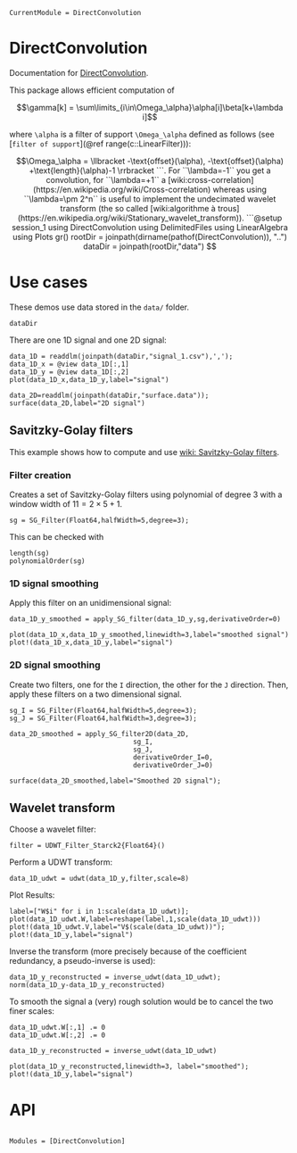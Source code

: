 ```@meta
CurrentModule = DirectConvolution
```

# DirectConvolution

Documentation for [DirectConvolution](https://github.com/vincent-picaud/DirectConvolution.jl).

This package allows efficient computation of
```math
\gamma[k] = \sum\limits_{i\in\Omega_\alpha}\alpha[i]\beta[k+\lambda i]
```
where ``\alpha`` is a filter of support ``\Omega_\alpha`` defined as follows (see [`filter of support`](@ref range(c::LinearFilter))):
```math
\Omega_\alpha = \llbracket -\text{offset}(\alpha), -\text{offset}(\alpha) +\text{length}(\alpha)-1 \rrbracket
```.

For ``\lambda=-1`` you get a convolution, for ``\lambda=+1`` a
[wiki:cross-correlation](https://en.wikipedia.org/wiki/Cross-correlation)
whereas using ``\lambda=\pm 2^n`` is useful to implement the
undecimated wavelet transform (the so called [wiki:algorithme à
trous](https://en.wikipedia.org/wiki/Stationary_wavelet_transform)).


```@setup session_1
using DirectConvolution
using DelimitedFiles
using LinearAlgebra
using Plots
gr()

rootDir  = joinpath(dirname(pathof(DirectConvolution)), "..")
dataDir = joinpath(rootDir,"data")

```

# Use cases

These demos use data stored in the `data/` folder.
```@repl session_1
dataDir
```

There are one 1D signal and one 2D signal:
```@example session_1
data_1D = readdlm(joinpath(dataDir,"signal_1.csv"),','); 
data_1D_x = @view data_1D[:,1]
data_1D_y = @view data_1D[:,2]
plot(data_1D_x,data_1D_y,label="signal") 
```
```@example session_1
data_2D=readdlm(joinpath(dataDir,"surface.data"));
surface(data_2D,label="2D signal")
```

## Savitzky-Golay filters

This example shows how to compute and use [wiki: Savitzky-Golay
filters](https://en.wikipedia.org/wiki/Savitzky%E2%80%93Golay_filter).

### Filter creation

Creates a set of Savitzky-Golay filters using polynomial of degree $3$
with a window width of $11=2\times 5+1$.


```@example session_1
sg = SG_Filter(Float64,halfWidth=5,degree=3);
```

This can be checked with 

```@repl session_1
length(sg)
polynomialOrder(sg)
```

### 1D signal smoothing

Apply this filter on an unidimensional signal:

```@example session_1
data_1D_y_smoothed = apply_SG_filter(data_1D_y,sg,derivativeOrder=0)

plot(data_1D_x,data_1D_y_smoothed,linewidth=3,label="smoothed signal")
plot!(data_1D_x,data_1D_y,label="signal")
```

### 2D signal smoothing

Create two filters, one for the `I` direction, the other for the `J`
direction. Then, apply these filters on a two dimensional signal.

```@example session_1
sg_I = SG_Filter(Float64,halfWidth=5,degree=3);
sg_J = SG_Filter(Float64,halfWidth=3,degree=3);

data_2D_smoothed = apply_SG_filter2D(data_2D,
                               sg_I,
                               sg_J,
                               derivativeOrder_I=0,
                               derivativeOrder_J=0)

surface(data_2D_smoothed,label="Smoothed 2D signal");
```

## Wavelet transform

Choose a wavelet filter:

```@example session_1
filter = UDWT_Filter_Starck2{Float64}()
```

Perform a UDWT transform:
```@example session_1
data_1D_udwt = udwt(data_1D_y,filter,scale=8)
```

Plot Results:
```@example session_1
label=["W$i" for i in 1:scale(data_1D_udwt)];
plot(data_1D_udwt.W,label=reshape(label,1,scale(data_1D_udwt)))
plot!(data_1D_udwt.V,label="V$(scale(data_1D_udwt))");
plot!(data_1D_y,label="signal")
```

Inverse the transform (more precisely because of the coefficient
redundancy, a pseudo-inverse is used):

```@example session_1
data_1D_y_reconstructed = inverse_udwt(data_1D_udwt);
norm(data_1D_y-data_1D_y_reconstructed)
```

To smooth the signal a (very) rough solution would be to cancel the two finer scales:

```@example session_1
data_1D_udwt.W[:,1] .= 0
data_1D_udwt.W[:,2] .= 0

data_1D_y_reconstructed = inverse_udwt(data_1D_udwt)

plot(data_1D_y_reconstructed,linewidth=3, label="smoothed");
plot!(data_1D_y,label="signal")
```

# API


```@index
```

```@autodocs
Modules = [DirectConvolution]
```
